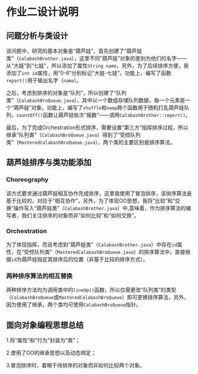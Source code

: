 # 作业二设计说明

## 问题分析与类设计
该问题中，研究的基本对象是“葫芦娃”，首先创建了“葫芦娃类”（`CalabashBrother.java`），这里不同“葫芦娃”对象的差别为他们的名字——从“大娃”到“七娃”，所以添加了属性`String name`，另外，为了后续排序方便，我添加了`int id`属性，用“0-6”分别标记“大娃-七娃”。功能上，编写了函数`report()`用于输出名字（`name`）。

之后，考虑到排序的对象是“队列”，所以创建了“队列类”（`CalabashBroQueue.java`），其中以一个数组存储队列数据，每一个元素是一个“葫芦娃”对象，功能上，编写了`shuffle`和`swap`两个函数用于随机打乱葫芦娃队列，`countOff()`函数让葫芦娃依次“报数”——调用`CalabashBrother::report()`。

最后，为了完成Orchestration形式排序，需要设置“第三方”指挥排序过程，所以继承“队列类”（`CalabashBroQueue.java`）得到了“受控队列类”（`MasteredCalabashBroQueue.java`），两个类的主要区别是排序算法。

## 葫芦娃排序与类功能添加
### Choreography
该方式要求通过葫芦娃相互协作完成排序，这里我使用了冒泡排序，该排序算法是基于比较的，对应于“相互协作”，另外，为了体现OO思想，我将“比较”和“交换”操作写入“葫芦娃类”（`CalabashBrother.java`）中,意味着，作为排序算法的编写者，我们关注排序的对象而非“如何比较”和“如何交换”。

### Orchestration
为了体现指挥，而且考虑到“葫芦娃类”（`CalabashBrother.java`）中存在`id`属性，在“受控队列类”（`MasteredCalabashBroQueue.java`）的排序算法中，直接根据`id`为葫芦娃指定其排序后的位置（非基于比较的排序方式）。

### 两种排序算法的相互替换
两种排序方法均为调用类中的`lineUp()`函数，所以仅需更改“队列类”的类型（`CalabashBroQueue`或`MasteredCalabashBroQueue`）即可更换排序算法，另外，因为使用了继承，两个类均可使用`CalabashBroQueue`指针。

## 面向对象编程思想总结
1.将“属性”和“行为”封装为“类”；

2.使用了OO的继承思想以及动态绑定；

3.冒泡排序时，着眼于待排序的对象而非如何比较两个对象。
